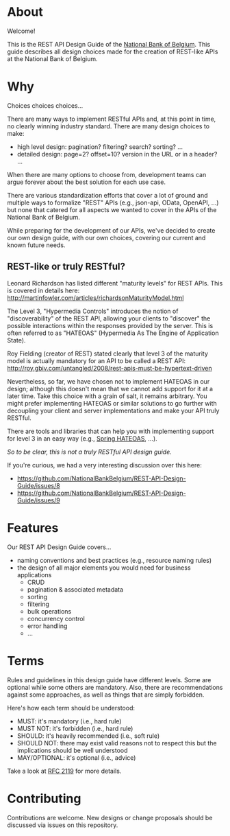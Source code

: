 # About
Welcome!

This is the REST API Design Guide of the [National Bank of Belgium](https://www.nbb.be).
This guide describes all design choices made for the creation of REST-like APIs at the National Bank of Belgium.

# Why
Choices choices choices...

There are many ways to implement RESTful APIs and, at this point in time, no clearly winning industry standard.
There are many design choices to make:
* high level design: pagination? filtering? search? sorting? ...
* detailed design: page=2? offset=10? version in the URL or in a header? ...

When there are many options to choose from, development teams can argue forever about the best solution for each use case.

There are various standardization efforts that cover a lot of ground and multiple ways to formalize "REST" APIs (e.g., json-api, OData, OpenAPI, ...) but none that catered for all aspects we wanted to cover in the APIs of the National Bank of Belgium.

While preparing for the development of our APIs, we've decided to create our own design guide, with our own choices, covering our current and known future needs.

## REST-like or truly RESTful?
Leonard Richardson has listed different "maturity levels" for REST APIs. This is covered in details here: http://martinfowler.com/articles/richardsonMaturityModel.html

The Level 3, "Hypermedia Controls" introduces the notion of "discoverability" of the REST API, allowing your clients to "discover" the possible interactions within the responses provided by the server. This is often referred to as "HATEOAS" (Hypermedia As The Engine of Application State).

Roy Fielding (creator of REST) stated clearly that level 3 of the maturity model is actually mandatory for an API to be called a REST API: http://roy.gbiv.com/untangled/2008/rest-apis-must-be-hypertext-driven

Nevertheless, so far, we have chosen not to implement HATEOAS in our design; although this doesn't mean that we cannot add support for it at a later time. Take this choice with a grain of salt, it remains arbitrary. You might prefer implementing HATEOAS or similar solutions to go further with decoupling your client and server implementations and make your API truly RESTful. 

There are tools and libraries that can help you with implementing support for level 3 in an easy way (e.g., [Spring HATEOAS](http://projects.spring.io/spring-hateoas/), ...).

*So to be clear, this is not a truly RESTful API design guide.*

If you're curious, we had a very interesting discussion over this here:
* https://github.com/NationalBankBelgium/REST-API-Design-Guide/issues/8
* https://github.com/NationalBankBelgium/REST-API-Design-Guide/issues/9

# Features
Our REST API Design Guide covers... 
* naming conventions and best practices (e.g., resource naming rules)
* the design of all major elements you would need for business applications
  * CRUD
  * pagination & associated metadata
  * sorting
  * filtering
  * bulk operations
  * concurrency control
  * error handling
  * ...

# Terms
Rules and guidelines in this design guide have different levels. Some are optional while some others are mandatory. Also, there are recommendations against some approaches, as well as things that are simply forbidden.

Here's how each term should be understood:
* MUST: it's mandatory (i.e., hard rule)
* MUST NOT: it's forbidden (i.e., hard rule)
* SHOULD: it's heavily recommended (i.e., soft rule)
* SHOULD NOT: there may exist valid reasons not to respect this but the implications should be well understood
* MAY/OPTIONAL: it's optional (i.e., advice)

Take a look at [RFC 2119](https://www.ietf.org/rfc/rfc2119.txt) for more details.

# Contributing
Contributions are welcome. New designs or change proposals should be discussed via issues on this repository.
